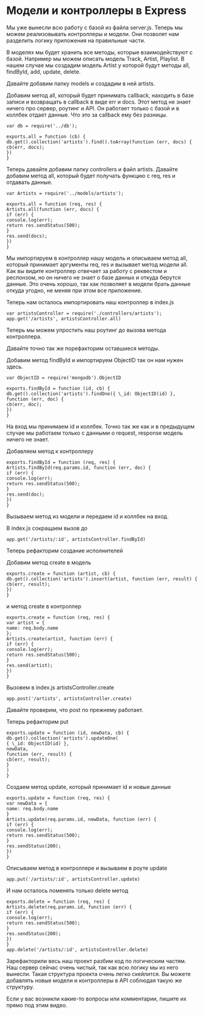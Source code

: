 # Модели и контроллеры в Express

Мы уже вынесли всю работу с базой из файла server.js. Теперь мы можем реализовывать контроллеры и модели. Они позволят нам разделить логику приложения на правильные части.

В моделях мы будет хранить все методы, которые взаимодействуют с базой. Например мы можем описать модель Track, Artist, Playlist. В нашем случае мы создадим модель Artist у которой будут методы all, findById, add, update, delete.

Давайте добавим папку models и создадим в ней artists.

Добавим метод all, который будет принимать callback, находить в базе записи и возвращать в callback в виде err и docs. Этот метод не знает ничего про сервер, роутинг и API. Он работает только с базой и в коллбек отдает данные. Что это за callback ему без разницы.

```
var db = require('../db');

exports.all = function (cb) {
db.get().collection('artists').find().toArray(function (err, docs) {
cb(err, docs);
})
}
```

Теперь давайте добавим папку controllers и файл artists. Давайте добавим метод all, который будет получать функцию с req, res и отдавать данные.

```
var Artists = require('../models/artists');

exports.all = function (req, res) {
Artists.all(function (err, docs) {
if (err) {
console.log(err);
return res.sendStatus(500);
}
res.send(docs);
})
}
```

Мы импортируем в контроллер нашу модель и описываем метод all, который принимает аргументы req, res и вызывает метод модели all. Как вы видите контроллер отвечает за работу с реквестом и респонзом, но он ничего не знает о базе данных и откуда берутся данные. Это очень хорошо, так как позволяет в модели брать данные откуда угодно, не меняя при этом все приложение.

Теперь нам осталось импортировать наш контроллер в index.js

```
var artistsController = require('./controllers/artists');
app.get('/artists', artistsController.all)
```

Теперь мы можем упростить наш роутинг до вызова метода контроллера.

Давайте точно так же порефакторим оставшиеся методы.

Добавим метод findById и импортируем ObjectID так он нам нужен здесь.

```
var ObjectID = require('mongodb').ObjectID

exports.findById = function (id, cb) {
db.get().collection('artists').findOne({ \_id: ObjectID(id) }, function (err, doc) {
cb(err, doc);
})
}
```

На вход мы принимаем id и коллбек. Точно так же как и в предыдущем случае мы работаем только с данными о request, response модель ничего не знает.

Добавляем метод к контроллеру

```
exports.findById = function (req, res) {
Artists.findById(req.params.id, function (err, doc) {
if (err) {
console.log(err);
return res.sendStatus(500);
}
res.send(doc);
})
}
```

Вызываем метод из модели и передаем id и коллбек на вход.

В index.js сокращаем вызов до

```
app.get('/artists/:id', artistsController.findById)
```

Теперь рефакторим создание исполнителей

Добавим метод create в модель

```
exports.create = function (artist, cb) {
db.get().collection('artists').insert(artist, function (err, result) {
cb(err, result);
})
}
```

и метод create в контроллер

```
exports.create = function (req, res) {
var artist = {
name: req.body.name
};
Artists.create(artist, function (err) {
if (err) {
console.log(err);
return res.sendStatus(500);
}
res.send(artist);
})
}
```

Вызовем в index.js artistsController.create

```
app.post('/artists', artistsController.create)
```

Давайте проверим, что post по прежнему работает.

Теперь рефакторим put

```
exports.update = function (id, newData, cb) {
db.get().collection('artists').updateOne(
{ \_id: ObjectID(id) },
newData,
function (err, result) {
cb(err, result);
}
)
}
```

Создаем метод update, который принимает id и новые данные

```
exports.update = function (req, res) {
var newData = {
name: req.body.name
}
Artists.update(req.params.id, newData, function (err) {
if (err) {
console.log(err);
return res.sendStatus(500);
}
res.sendStatus(200);
})
}
```

Описываем метод в контроллере и вызываем в роуте update

```
app.put('/artists/:id', artistsController.update)
```

И нам осталось поменять только delete метод

```
exports.delete = function (req, res) {
Artists.delete(req.params.id, function (err) {
if (err) {
console.log(err);
return res.sendStatus(500);
}
res.sendStatus(200);
})
}
app.delete('/artists/:id', artistsController.delete)
```

Зарефакторили весь наш проект разбим код по логическим частям. Наш сервер сейчас очень чистый, так как всю логику мы из него вынесли. Такая структура проекта очень легко скейлится. Вы можете добавлять новые модели и контроллеры в API соблюдая такую же структуру.

Если у вас возникли какие-то вопросы или комментарии, пишите их прямо под этим видео.
